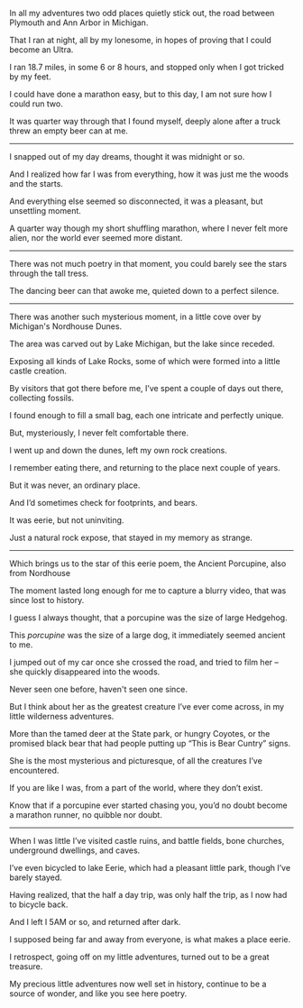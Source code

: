 In all my adventures two odd places quietly stick out,
the road between Plymouth and Ann Arbor in Michigan.

That I ran at night, all by my lonesome,
in hopes of proving that I could become an Ultra.

I ran 18.7 miles, in some 6 or 8 hours,
and stopped only when I got tricked by my feet.

I could have done a marathon easy,
but to this day, I am not sure how I could run two.

It was quarter way through that I found myself,
deeply alone after a truck threw an empty beer can at me.

---

I snapped out of my day dreams,
thought it was midnight or so.

And I realized how far I was from everything,
how it was just me the woods and the starts.

And everything else seemed so disconnected,
it was a pleasant, but unsettling moment.

A quarter way though my short shuffling marathon,
where I never felt more alien, nor the world ever seemed more distant.

---

There was not much poetry in that moment,
you could barely see the stars through the tall tress.

The dancing beer can that awoke me,
quieted down to a perfect silence.

---

There was another such mysterious moment,
in a little cove over by Michigan's Nordhouse Dunes.

The area was carved out by Lake Michigan,
but the lake since receded.

Exposing all kinds of Lake Rocks,
some of which were formed into a little castle creation.

By visitors that got there before me,
I’ve spent a couple of days out there, collecting fossils.

I found enough to fill a small bag,
each one intricate and perfectly unique.

But, mysteriously,
I never felt comfortable there.

I went up and down the dunes,
left my own rock creations.

I remember eating there,
and returning to the place next couple of years.

But it was never,
an ordinary place.

And I’d sometimes check for footprints,
and bears.

It was eerie,
but not uninviting.

Just a natural rock expose,
that stayed in my memory as strange.

---

Which brings us to the star of this eerie poem,
the Ancient Porcupine, also from Nordhouse

The moment lasted long enough for me to capture a blurry video,
that was since lost to history.

I guess I always thought,
that a porcupine was the size of large Hedgehog.

This *porcupine* was the size of a large dog,
it immediately seemed ancient to me.

I jumped out of my car once she crossed the road,
and tried to film her – she quickly disappeared into the woods.

Never seen one before,
haven't seen one since.

But I think about her as the greatest creature I’ve ever come across,
in my little wilderness adventures.

More than the tamed deer at the State park, or hungry Coyotes,
or the promised black bear that had people putting up “This is Bear Cuntry” signs.

She is the most mysterious and picturesque,
of all the creatures I’ve encountered.

If you are like I was, from a part of the world,
where they don’t exist.

Know that if a porcupine ever started chasing you,
you’d no doubt become a marathon runner, no quibble nor doubt.

---

When I was little I’ve visited castle ruins,
and battle fields, bone churches, underground dwellings, and caves.

I’ve even bicycled to lake Eerie,
which had a pleasant little park, though I’ve barely stayed.

Having realized, that the half a day trip,
was only half the trip, as I now had to bicycle back.

And I left I 5AM or so,
and returned after dark.

I supposed being far and away from everyone,
is what makes a place eerie.

I retrospect, going off on my little adventures,
turned out to be a great treasure.

My precious little adventures now well set in history,
continue to be a source of wonder, and like you see here poetry.
